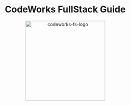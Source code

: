 <div align="center">

# CodeWorks FullStack Guide

  <img src="https://codeworks.blob.core.windows.net/public/assets/img/fs-logo.png" alt="codeworks-fs-logo" height="250" />
</div>
